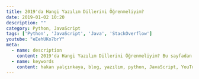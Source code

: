 ```yaml
---
title: 2019'da Hangi Yazılım Dillerini Öğrenmeliyim?
date: 2019-01-02 10:20
description: ""
category: Python, JavaScript
tags: ['Python', 'JavaScript', 'Java', 'StackOverflow']
youtube: "eEehUKo7brY"
meta:
  - name: description
    content: 2019'da Hangi Yazılım Dillerini Öğrenmeliyim? Bu sayfadan inceleyebilirsiniz
  - name: keywords
    content: hakan yalçınkaya, blog, yazılım, python, JavaScript, YouTube, vue, vuepress, jamstack, staticgen, github, github pages
---
```

<Title/>

Ercan Bozkurt ile birlikte StackOverflow'daki Trends verilerine göre hangi yazılım dilleri ile ilgili ne kadar soru sorulmuş, hangi yazılım dillerine olan ilgi azalmış? bu tür konuları inceledik ve 2019'da hangi yazılım dillerini öğrenmeliyim sorusuna yanıt vermeye çalıştık.

Video'yu inceleyin ;)

<Youtube/>
